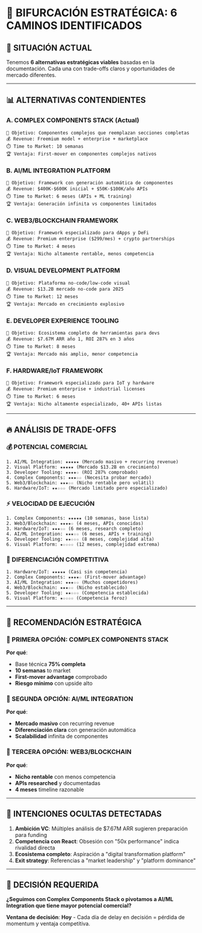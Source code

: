 # 🔀 BIFURCACIÓN ESTRATÉGICA: 6 CAMINOS IDENTIFICADOS

## 🎯 **SITUACIÓN ACTUAL**
Tenemos **6 alternativas estratégicas viables** basadas en la documentación. Cada una con trade-offs claros y oportunidades de mercado diferentes.

---

## 📊 **ALTERNATIVAS CONTENDIENTES**

### **A. COMPLEX COMPONENTS STACK** (Actual)
```
🎯 Objetivo: Componentes complejos que reemplazan secciones completas
💰 Revenue: Freemium model + enterprise + marketplace
⏱️ Time to Market: 10 semanas
🏆 Ventaja: First-mover en componentes complejos nativos
```

### **B. AI/ML INTEGRATION PLATFORM**
```
🎯 Objetivo: Framework con generación automática de componentes
💰 Revenue: $400K-$600K inicial + $50K-$100K/año APIs
⏱️ Time to Market: 6 meses (APIs + ML training)
🏆 Ventaja: Generación infinita vs componentes limitados
```

### **C. WEB3/BLOCKCHAIN FRAMEWORK**
```
🎯 Objetivo: Framework especializado para dApps y DeFi
💰 Revenue: Premium enterprise ($299/mes) + crypto partnerships
⏱️ Time to Market: 4 meses
🏆 Ventaja: Nicho altamente rentable, menos competencia
```

### **D. VISUAL DEVELOPMENT PLATFORM**
```
🎯 Objetivo: Plataforma no-code/low-code visual
💰 Revenue: $13.2B mercado no-code para 2025
⏱️ Time to Market: 12 meses
🏆 Ventaja: Mercado en crecimiento explosivo
```

### **E. DEVELOPER EXPERIENCE TOOLING**
```
🎯 Objetivo: Ecosistema completo de herramientas para devs
💰 Revenue: $7.67M ARR año 1, ROI 287% en 3 años
⏱️ Time to Market: 8 meses
🏆 Ventaja: Mercado más amplio, menor competencia
```

### **F. HARDWARE/IoT FRAMEWORK**
```
🎯 Objetivo: Framework especializado para IoT y hardware
💰 Revenue: Premium enterprise + industrial licenses
⏱️ Time to Market: 6 meses
🏆 Ventaja: Nicho altamente especializado, 40+ APIs listas
```

---

## 🔥 **ANÁLISIS DE TRADE-OFFS**

### **💰 POTENCIAL COMERCIAL**
```
1. AI/ML Integration: ★★★★★ (Mercado masivo + recurring revenue)
2. Visual Platform: ★★★★★ (Mercado $13.2B en crecimiento)
3. Developer Tooling: ★★★★☆ (ROI 287% comprobado)
4. Complex Components: ★★★☆☆ (Necesita probar mercado)
5. Web3/Blockchain: ★★★☆☆ (Nicho rentable pero volátil)
6. Hardware/IoT: ★★☆☆☆ (Mercado limitado pero especializado)
```

### **⚡ VELOCIDAD DE EJECUCIÓN**
```
1. Complex Components: ★★★★★ (10 semanas, base lista)
2. Web3/Blockchain: ★★★★☆ (4 meses, APIs conocidas)
3. Hardware/IoT: ★★★☆☆ (6 meses, research completo)
4. AI/ML Integration: ★★★☆☆ (6 meses, APIs + training)
5. Developer Tooling: ★★☆☆☆ (8 meses, complejidad alta)
6. Visual Platform: ★☆☆☆☆ (12 meses, complejidad extrema)
```

### **🎯 DIFERENCIACIÓN COMPETITIVA**
```
1. Hardware/IoT: ★★★★★ (Casi sin competencia)
2. Complex Components: ★★★★☆ (First-mover advantage)
3. AI/ML Integration: ★★★☆☆ (Muchos competidores)
4. Web3/Blockchain: ★★★☆☆ (Nicho establecido)
5. Developer Tooling: ★★☆☆☆ (Competencia establecida)
6. Visual Platform: ★☆☆☆☆ (Competencia feroz)
```

---

## 🚀 **RECOMENDACIÓN ESTRATÉGICA**

### **🥇 PRIMERA OPCIÓN: COMPLEX COMPONENTS STACK**
**Por qué**: 
- Base técnica **75% completa**
- **10 semanas** to market
- **First-mover advantage** comprobado
- **Riesgo mínimo** con upside alto

### **🥈 SEGUNDA OPCIÓN: AI/ML INTEGRATION**
**Por qué**:
- **Mercado masivo** con recurring revenue
- **Diferenciación clara** con generación automática
- **Scalabilidad** infinita de componentes

### **🥉 TERCERA OPCIÓN: WEB3/BLOCKCHAIN**
**Por qué**:
- **Nicho rentable** con menos competencia
- **APIs researched** y documentadas
- **4 meses** timeline razonable

---

## 💭 **INTENCIONES OCULTAS DETECTADAS**

1. **Ambición VC**: Múltiples análisis de $7.67M ARR sugieren preparación para funding
2. **Competencia con React**: Obsesión con "50x performance" indica rivalidad directa
3. **Ecosistema completo**: Aspiración a "digital transformation platform" 
4. **Exit strategy**: Referencias a "market leadership" y "platform dominance"

---

## 🎯 **DECISIÓN REQUERIDA**

**¿Seguimos con Complex Components Stack o pivotamos a AI/ML Integration que tiene mayor potencial comercial?**

**Ventana de decisión**: **Hoy** - Cada día de delay en decisión = pérdida de momentum y ventaja competitiva.